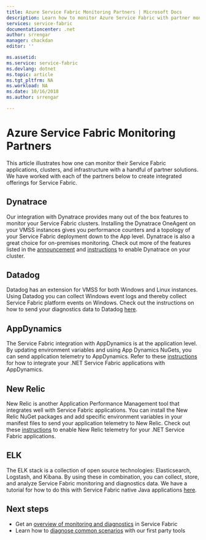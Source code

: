 ```yaml
---
title: Azure Service Fabric Monitoring Partners | Microsoft Docs
description: Learn how to monitor Azure Service Fabric with partner monitoring solutions
services: service-fabric
documentationcenter: .net
author: srrengar
manager: chackdan
editor: ''

ms.assetid:
ms.service: service-fabric
ms.devlang: dotnet
ms.topic: article
ms.tgt_pltfrm: NA
ms.workload: NA
ms.date: 10/16/2018
ms.author: srrengar

---
```


# Azure Service Fabric Monitoring Partners

This article illustrates how one can monitor their Service Fabric applications, clusters, and infrastructure with a handful of partner solutions. We have worked with each of the partners below to create integrated offerings for Service Fabric.

## Dynatrace

Our integration with Dynatrace provides many out of the box features to monitor your Service Fabric clusters. Installing the Dynatrace OneAgent on your VMSS instances gives you performance counters and a topology of your Service Fabric deployment down to the App level. Dynatrace is also a great choice for on-premises monitoring. Check out more of the features listed in the [announcement](https://www.dynatrace.com/news/blog/automatic-end-to-end-service-fabric-monitoring-with-dynatrace/) and [instructions](https://www.dynatrace.com/news/blog/automatic-end-to-end-service-fabric-monitoring-with-dynatrace/) to enable Dynatrace on your cluster. 

## Datadog

Datadog has an extension for VMSS for both Windows and Linux instances. Using Datadog you can collect Windows event logs and thereby collect Service Fabric platform events on Windows. Check out the instructions on how to send your diagnostics data to Datadog [here](https://www.datadoghq.com/blog/azure-monitoring-enhancements/#integrate-with-azure-service-fabric).

## AppDynamics

The Service Fabric integration with AppDynamics is at the application level. By updating environment variables and using App Dynamics NuGets, you can send application telemetry to AppDynamics. Refer to these [instructions](https://docs.appdynamics.com/display/AZURE/Install+AppDynamics+for+Azure+Service+Fabric) for how to integrate your .NET Service Fabric applications with AppDynamics.

## New Relic

New Relic is another Application Performance Management tool that integrates well with Service Fabric applications. You can install the New Relic NuGet packages and add specific environment variables in your manifest files to send your application telemetry to New Relic. Check out these [instructions](https://docs.newrelic.com/docs/agents/net-agent/azure-installation/install-net-agent-azure-service-fabric) to enable New Relic telemetry for your .NET Service Fabric applications.

## ELK 

The ELK stack is a collection of open source technologies: Elasticsearch, Logstash, and Kibana. By using these in combination, you can collect, store, and analyze Service Fabric monitoring and diagnostics data. We have a tutorial for how to do this with Service Fabric native Java applications [here](service-fabric-tutorial-java-elk.md). 


## Next steps

* Get an [overview of monitoring and diagnostics](service-fabric-diagnostics-overview.md) in Service Fabric
* Learn how to [diagnose common scenarios](service-fabric-diagnostics-common-scenarios.md) with our first party tools
